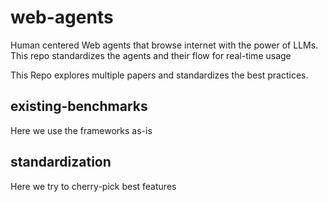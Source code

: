 # web-agents
Human centered Web agents that browse internet with the power of LLMs. This repo standardizes the agents and their flow for real-time usage

This Repo explores multiple papers and standardizes the best practices.

## existing-benchmarks
Here we use the frameworks as-is

## standardization
Here we try to cherry-pick best features
